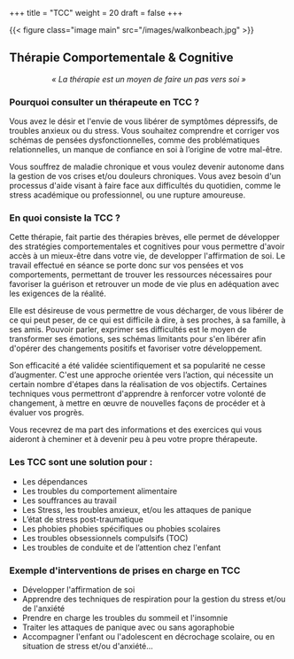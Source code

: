 +++
title = "TCC"
weight = 20
draft = false
+++

{{< figure class="image main" src="/images/walkonbeach.jpg" >}}

##  Thérapie Comportementale & Cognitive

<p style="text-align: center; font-style: italic;">« La thérapie est un moyen de faire un pas vers soi » </p>

### Pourquoi consulter un thérapeute en TCC ?

Vous avez le désir et l'envie de vous libérer de symptômes dépressifs, de troubles anxieux ou du stress. Vous souhaitez comprendre et corriger vos schémas de pensées dysfonctionnelles, comme des problématiques relationnelles, un manque de confiance en soi à l’origine de votre mal-être.

Vous souffrez de maladie chronique et vous voulez devenir autonome dans la gestion de vos crises et/ou douleurs chroniques. Vous avez besoin d'un processus d'aide visant à faire face aux difficultés du quotidien, comme le stress académique ou professionnel, ou une rupture amoureuse.

### En quoi consiste la TCC ?

Cette thérapie, fait partie des thérapies brèves, elle permet de développer des stratégies comportementales et cognitives pour vous permettre d'avoir accès à un mieux-être dans votre vie, de developper l'affirmation de soi.
Le travail effectué en séance se porte donc sur vos pensées et vos comportements, permettant de trouver les ressources nécessaires pour favoriser la guérison et retrouver un mode de vie plus en adéquation avec les exigences de la réalité.

Elle est désireuse de vous permettre de vous décharger, de vous libérer de ce qui peut peser, de ce qui est difficile à dire, à ses proches, à sa famille, à ses amis. Pouvoir parler, exprimer ses difficultés est le moyen de transformer ses émotions, ses schémas limitants pour s'en libérer afin d'opérer des changements positifs et favoriser votre développement.

Son efficacité a été validée scientifiquement et sa popularité ne cesse d’augmenter. C'est une approche orientée vers l’action, qui nécessite un certain nombre d'étapes dans la réalisation de vos objectifs.
Certaines techniques vous permettront d'apprendre à renforcer votre volonté de changement, à mettre en œuvre de nouvelles façons de procéder et à évaluer vos progrès.

Vous recevrez de ma part des informations et des exercices qui vous aideront à cheminer et à devenir peu à peu votre propre thérapeute.

### Les TCC sont une solution pour :

- Les dépendances
- Les troubles du comportement alimentaire
- Les souffrances au travail
- Les Stress, les troubles anxieux, et/ou les attaques de panique
- L’état de stress post-traumatique
- Les phobies phobies spécifiques ou phobies scolaires
- Les troubles obsessionnels compulsifs (TOC)
- Les troubles de conduite et de l’attention chez l'enfant


### Exemple d'interventions de prises en charge en TCC

- Développer l'affirmation de soi
- Apprendre des techniques de respiration pour la gestion du stress et/ou de l'anxiété
- Prendre en charge les troubles du sommeil et l'insomnie
- Traiter les attaques de panique avec ou sans agoraphobie
- Accompagner l'enfant ou l'adolescent en décrochage scolaire, ou en situation de stress et/ou d'anxiété...

